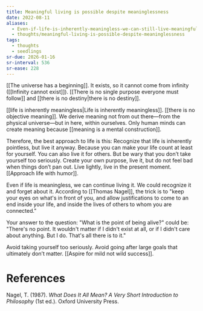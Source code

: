 ```yaml
---
title: Meaningful living is possible despite meaninglessness
date: 2022-08-11
aliases:
  - Even-if-life-is-inherently-meaningless-we-can-still-live-meaningfully
  - thoughts/meaningful-living-is-possible-despite-meaninglessness
tags:
  - thoughts
  - seedlings
sr-due: 2026-01-16
sr-interval: 536
sr-ease: 228
---
```

[[The universe has a beginning]]. It exists, so it cannot come from infinity ([[Infinity cannot exist]]). [[There is no single purpose everyone must follow]] and [[there is no destiny|there is no destiny]].

[[life is inherently meaningless|Life is inherently meaningless]]. [[there is no objective meaning]]. We derive meaning not from out there—from the physical universe—but in here, within ourselves. Only human minds can create meaning because [[meaning is a mental construction]].

Therefore, the best approach to life is this: Recognize that life is inherently pointless, but live it anyway. Because you can make your life count at least for yourself. You can also live it for others. But be wary that you don’t take yourself too seriously. Create your own purpose, live it, but do not feel bad when things don’t pan out. Live lightly, live in the present moment. [[Approach life with humor]].

Even if life is meaningless, we can continue living it. We could recognize it and forget about it. According to [[Thomas Nagel]], the trick is to "keep your eyes on what's in front of you, and allow justifications to come to an end inside your life, and inside the lives of others to whom you are connected."

Your answer to the question: "What is the point of being alive?" could be: "There's no point. It wouldn't matter if I didn't exist at all, or if I didn't care about anything. But I do. That's all there is to it."

Avoid taking yourself too seriously. Avoid going after large goals that ultimately don’t matter. [[Aspire for mild not wild success]].

# References

Nagel, T. (1987). *What Does It All Mean? A Very Short Introduction to Philosophy* (1st ed.). Oxford University Press.